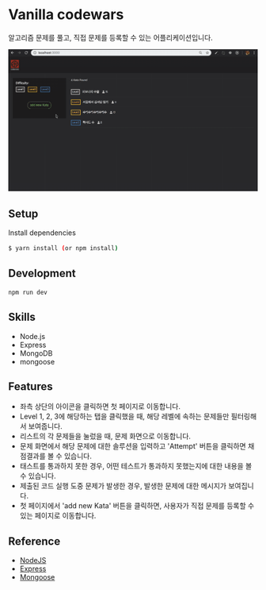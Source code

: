 # Vanilla codewars

알고리즘 문제를 풀고, 직접 문제를 등록할 수 있는 어플리케이션입니다.

<img src="codewars.gif" alt="example">

## Setup

Install dependencies

```sh
$ yarn install (or npm install)
```
  
## Development

```sh
npm run dev
```

## Skills 
- Node.js
- Express
- MongoDB
- mongoose

## Features

- 좌측 상단의 아이콘을 클릭하면 첫 페이지로 이동합니다.
- Level 1, 2, 3에 해당하는 탭을 클릭했을 때, 해당 레벨에 속하는 문제들만 필터링해서 보여줍니다.
- 리스트의 각 문제들을 눌렀을 때, 문제 화면으로 이동합니다.
- 문제 화면에서 해당 문제에 대한 솔루션을 입력하고 'Attempt' 버튼을 클릭하면 채점결과를 볼 수 있습니다.
- 태스트를 통과하지 못한 경우, 어떤 테스트가 통과하지 못했는지에 대한 내용을 볼 수 있습니다.
- 제출된 코드 실행 도중 문제가 발생한 경우, 발생한 문제에 대한 메시지가 보여집니다.
- 첫 페이지에서 'add new Kata' 버튼을 클릭하면, 사용자가 직접 문제를 등록할 수 있는 페이지로 이동합니다.

## Reference

* [NodeJS](https://nodejs.org/api/)
* [Express](https://expressjs.com/)
* [Mongoose](http://mongoosejs.com/)
